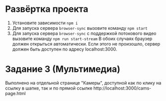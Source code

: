 # Развёртка проекта
1. Установите зависимости `npm i`
2. Для запуска сервера `browser-sync` вызовите команду `npm start`
3. Для запуска сервера `browser-sync` с поддержкой потокового видео вызовите команду `npm run start-stream`
В обоих случаях браузер должен открыться автоматически.
Если этого не произошло, сервер должен быть доступен по адресу localhost:3000.

# Задание 3 (Мультимедиа)
Выполнено на отдельной странице "Камеры", доступной как по клику на ссылку в шапке, так и по прямой ссылке http://localhost:3000/cams-page.html